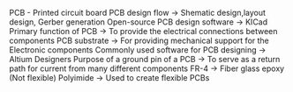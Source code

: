 PCB - Printed circuit board
PCB design flow -> Shematic design,layout design, Gerber generation
Open-source PCB design software -> KICad
Primary function of PCB -> To provide the electrical connections between components
PCB substrate -> For providing mechanical support for the Electronic components
Commonly used software for PCB designing -> Altium Designers
Purpose of a ground pin of a PCB -> To serve as a return path for current from many different components
FR-4 -> Fiber glass epoxy (Not flexible)
Polyimide -> Used to create flexible PCBs